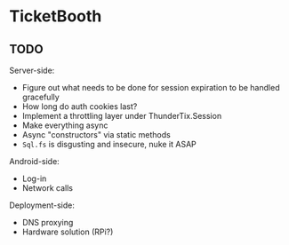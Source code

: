 ﻿# TicketBooth

## TODO

Server-side:

- Figure out what needs to be done for session expiration to be handled gracefully
 - How long do auth cookies last?
- Implement a throttling layer under ThunderTix.Session
- Make everything async
 - Async "constructors" via static methods
- `Sql.fs` is disgusting and insecure, nuke it ASAP

Android-side:

- Log-in
- Network calls

Deployment-side:

- DNS proxying
- Hardware solution (RPi?)